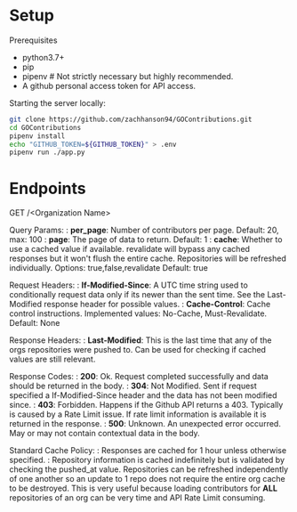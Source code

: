 Setup
====
Prerequisites
- python3.7+
- pip
- pipenv # Not strictly necessary but highly recommended.
- A github personal access token for API access.

Starting the server locally:
```bash
git clone https://github.com/zachhanson94/GOContributions.git
cd GOContributions
pipenv install
echo "GITHUB_TOKEN=${GITHUB_TOKEN}" > .env
pipenv run ./app.py
```

Endpoints
====
GET /<Organization Name\>

Query Params:
:	**per_page**: Number of contributors per page. Default: 20, max: 100
:	**page**: The page of data to return. Default: 1
:	**cache**: Whether to use a cached value if available. revalidate will bypass any cached responses but it won't flush the entire cache. Repositories will be refreshed individually. Options: true,false,revalidate Default: true

Request Headers:
:	**If-Modified-Since**: A UTC time string used to conditionally request data only if its newer than the sent time. See the Last-Modified response header for possible values.
:	**Cache-Control**: Cache control instructions. Implemented values: No-Cache, Must-Revalidate. Default: None

Response Headers:
:	**Last-Modified**: This is the last time that any of the orgs repositories were pushed to. Can be used for checking if cached values are still relevant.

Response Codes:
:	**200**: Ok. Request completed successfully and data should be returned in the body.
:	**304**: Not Modified. Sent if request specified a If-Modified-Since header and the data has not been modified since.
:	**403**: Forbidden. Happens if the Github API returns a 403. Typically is caused by a Rate Limit issue. If rate limit information is available it is returned in the response.
:	**500**: Unknown. An unexpected error occurred. May or may not contain contextual data in the body.



Standard Cache Policy:
:	Responses are cached for 1 hour unless otherwise specified.
:	Repository information is cached indefinitely but is validated by checking the pushed_at value. Repositories can be refreshed independently of one another so an update to 1 repo does not require the entire org cache to be destroyed. This is very useful because loading contributors for **ALL** repositories of an org can be very time and API Rate Limit consuming.

